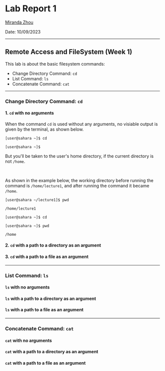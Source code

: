 # Lab Report 1 
[Miranda Zhou](https://github.com/Miranda-Y-Zhou)

Date: 10/09/2023

---

## Remote Access and FileSystem (Week 1)
This lab is about the basic filesystem commands:

* Change Directory Command: `cd`
* List Command: `ls`
* Concatenate Command: `cat`

---

### Change Directory Command: `cd`

#### 1. `cd` with no arguments

When the command `cd` is used without any arguments, no visiable output is given by the terminal, as shown below.

`[user@sahara ~]$ cd `

`[user@sahara ~]$ `

But you'll be taken to the user's home directory, if the current directory is not `/home`. 

&nbsp;


As shown in the example below, the working directory before running the command is `/home/lecture1`, and after running the command it became `/home`.

`[user@sahara ~/lecture1]$ pwd`

`/home/lecture1`

`[user@sahara ~]$ cd `

`[user@sahara ~]$ pwd`

`/home`

#### 2. `cd` with a path to a directory as an argument

#### 3. `cd` with a path to a file as an argument

---

### List Command: `ls`

#### `ls` with no arguments

#### `ls` with a path to a directory as an argument

#### `ls` with a path to a file as an argument

---

### Concatenate Command: `cat`

#### `cat` with no arguments

#### `cat` with a path to a directory as an argument

#### `cat` with a path to a file as an argument


